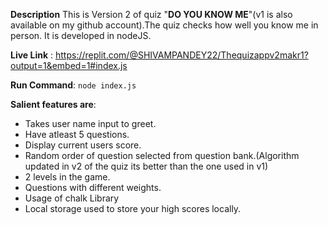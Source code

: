**Description**
This is Version 2 of quiz "**DO YOU KNOW ME**"(v1 is also available on my github account).The quiz checks how well you know me in person. It is developed in nodeJS.

**Live Link** : https://replit.com/@SHIVAMPANDEY22/Thequizappv2makr1?output=1&embed=1#index.js

**Run Command**: `node index.js`

**Salient features are**:

- Takes user name input to greet.
- Have atleast 5 questions.
- Display current users score.
- Random order of question selected from question bank.(Algorithm updated in v2 of the quiz its better than the one used in v1)
- 2 levels in the game.
- Questions with different weights.
- Usage of chalk Library
- Local storage used to store your high scores locally.
